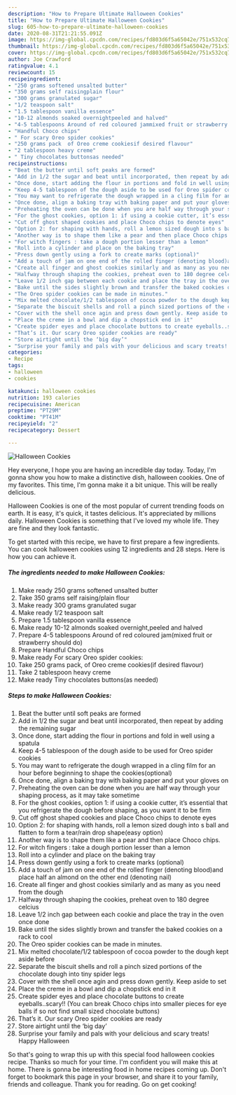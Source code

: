 ```yaml
---
description: "How to Prepare Ultimate Halloween Cookies"
title: "How to Prepare Ultimate Halloween Cookies"
slug: 605-how-to-prepare-ultimate-halloween-cookies
date: 2020-08-31T21:21:55.091Z
image: https://img-global.cpcdn.com/recipes/fd803d6f5a65042e/751x532cq70/halloween-cookies-recipe-main-photo.jpg
thumbnail: https://img-global.cpcdn.com/recipes/fd803d6f5a65042e/751x532cq70/halloween-cookies-recipe-main-photo.jpg
cover: https://img-global.cpcdn.com/recipes/fd803d6f5a65042e/751x532cq70/halloween-cookies-recipe-main-photo.jpg
author: Joe Crawford
ratingvalue: 4.1
reviewcount: 15
recipeingredient:
- "250 grams softened unsalted butter"
- "350 grams self raisingplain flour"
- "300 grams granulated sugar"
- "1/2 teaspoon salt"
- "1.5 tablespoon vanilla essence"
- "10-12 almonds soaked overnightpeeled and halved"
- "4-5 tablespoons Around of red coloured jammixed fruit or strawberry should do"
- "Handful Choco chips"
- " For scary Oreo spider cookies"
- "250 grams pack  of Oreo creme cookiesif desired flavour"
- "2 tablespoon heavy creme"
- " Tiny chocolates buttonsas needed"
recipeinstructions:
- "Beat the butter until soft peaks are formed"
- "Add in 1/2 the sugar and beat until incorporated, then repeat by adding the remaining sugar"
- "Once done, start adding the flour in portions and fold in well using a spatula"
- "Keep 4-5 tablespoon of the dough aside to be used for Oreo spider cookies"
- "You may want to refrigerate the dough wrapped in a cling film for an hour before beginning to shape the cookies(optional)"
- "Once done, align a baking tray with baking paper and put your gloves on"
- "Preheating the oven can be done when you are half way through your shaping process, as it may take sometime"
- "For the ghost cookies, option 1: if using a cookie cutter, it’s essential that you refrigerate the dough before shaping, as you want it to be firm"
- "Cut off ghost shaped cookies and place Choco chips to denote eyes"
- "Option 2: for shaping with hands, roll a lemon sized dough into s ball and flatten to form a tear/rain drop shape(easy option)"
- "Another way is to shape them like a pear and then place Choco chips."
- "For witch fingers : take a dough portion lesser than a lemon"
- "Roll into a cylinder and place on the baking tray"
- "Press down gently using a fork to create marks (optional)"
- "Add a touch of jam on one end of the rolled finger (denoting blood)and place half an almond on the other end (denoting nail)"
- "Create all finger and ghost cookies similarly and as many as you need from the dough"
- "Halfway through shaping the cookies, preheat oven to 180 degree celcius"
- "Leave 1/2 inch gap between each cookie and place the tray in the oven once done"
- "Bake until the sides slightly brown and transfer the baked cookies on a rack to cool"
- "The Oreo spider cookies can be made in minutes."
- "Mix melted chocolate/1/2 tablespoon of cocoa powder to the dough kept aside before"
- "Separate the biscuit shells and roll a pinch sized portions of the chocolate dough into tiny spider legs"
- "Cover with the shell once agin and press down gently. Keep aside to set"
- "Place the creme in a bowl and dip a chopstick end in it"
- "Create spider eyes and place chocolate buttons to create eyeballs..scary!! (You can break Choco chips into smaller pieces for eye balls if so not find small sized chocolate buttons)"
- "That’s it. Our scary Oreo spider cookies are ready"
- "Store airtight until the ‘big day’"
- "Surprise your family and pals with your delicious and scary treats! Happy Halloween"
categories:
- Recipe
tags:
- halloween
- cookies

katakunci: halloween cookies 
nutrition: 193 calories
recipecuisine: American
preptime: "PT29M"
cooktime: "PT41M"
recipeyield: "2"
recipecategory: Dessert

---
```



![Halloween Cookies](https://img-global.cpcdn.com/recipes/fd803d6f5a65042e/751x532cq70/halloween-cookies-recipe-main-photo.jpg)

Hey everyone, I hope you are having an incredible day today. Today, I'm gonna show you how to make a distinctive dish, halloween cookies. One of my favorites. This time, I'm gonna make it a bit unique. This will be really delicious.



Halloween Cookies is one of the most popular of current trending foods on earth. It is easy, it's quick, it tastes delicious. It's appreciated by millions daily. Halloween Cookies is something that I've loved my whole life. They are fine and they look fantastic.


To get started with this recipe, we have to first prepare a few ingredients. You can cook halloween cookies using 12 ingredients and 28 steps. Here is how you can achieve it.

<!--inarticleads1-->

##### The ingredients needed to make Halloween Cookies:

1. Make ready 250 grams softened unsalted butter
1. Take 350 grams self raising/plain flour
1. Make ready 300 grams granulated sugar
1. Make ready 1/2 teaspoon salt
1. Prepare 1.5 tablespoon vanilla essence
1. Make ready 10-12 almonds soaked overnight,peeled and halved
1. Prepare 4-5 tablespoons Around of red coloured jam(mixed fruit or strawberry should do)
1. Prepare Handful Choco chips
1. Make ready  For scary Oreo spider cookies:
1. Take 250 grams pack,  of Oreo creme cookies(if desired flavour)
1. Take 2 tablespoon heavy creme
1. Make ready  Tiny chocolates buttons(as needed)




<!--inarticleads2-->

##### Steps to make Halloween Cookies:

1. Beat the butter until soft peaks are formed
1. Add in 1/2 the sugar and beat until incorporated, then repeat by adding the remaining sugar
1. Once done, start adding the flour in portions and fold in well using a spatula
1. Keep 4-5 tablespoon of the dough aside to be used for Oreo spider cookies
1. You may want to refrigerate the dough wrapped in a cling film for an hour before beginning to shape the cookies(optional)
1. Once done, align a baking tray with baking paper and put your gloves on
1. Preheating the oven can be done when you are half way through your shaping process, as it may take sometime
1. For the ghost cookies, option 1: if using a cookie cutter, it’s essential that you refrigerate the dough before shaping, as you want it to be firm
1. Cut off ghost shaped cookies and place Choco chips to denote eyes
1. Option 2: for shaping with hands, roll a lemon sized dough into s ball and flatten to form a tear/rain drop shape(easy option)
1. Another way is to shape them like a pear and then place Choco chips.
1. For witch fingers : take a dough portion lesser than a lemon
1. Roll into a cylinder and place on the baking tray
1. Press down gently using a fork to create marks (optional)
1. Add a touch of jam on one end of the rolled finger (denoting blood)and place half an almond on the other end (denoting nail)
1. Create all finger and ghost cookies similarly and as many as you need from the dough
1. Halfway through shaping the cookies, preheat oven to 180 degree celcius
1. Leave 1/2 inch gap between each cookie and place the tray in the oven once done
1. Bake until the sides slightly brown and transfer the baked cookies on a rack to cool
1. The Oreo spider cookies can be made in minutes.
1. Mix melted chocolate/1/2 tablespoon of cocoa powder to the dough kept aside before
1. Separate the biscuit shells and roll a pinch sized portions of the chocolate dough into tiny spider legs
1. Cover with the shell once agin and press down gently. Keep aside to set
1. Place the creme in a bowl and dip a chopstick end in it
1. Create spider eyes and place chocolate buttons to create eyeballs..scary!! (You can break Choco chips into smaller pieces for eye balls if so not find small sized chocolate buttons)
1. That’s it. Our scary Oreo spider cookies are ready
1. Store airtight until the ‘big day’
1. Surprise your family and pals with your delicious and scary treats! Happy Halloween




So that's going to wrap this up with this special food halloween cookies recipe. Thanks so much for your time. I'm confident you will make this at home. There is gonna be interesting food in home recipes coming up. Don't forget to bookmark this page in your browser, and share it to your family, friends and colleague. Thank you for reading. Go on get cooking!
